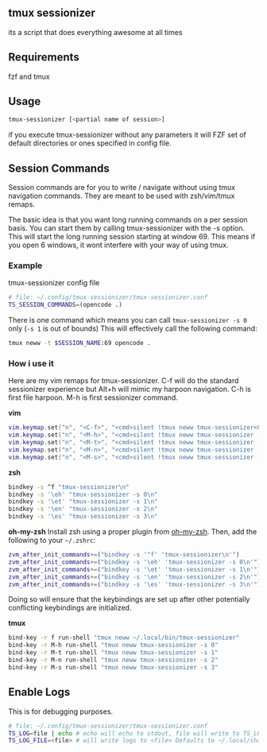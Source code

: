 ## tmux sessionizer
its a script that does everything awesome at all times

## Requirements
fzf and tmux

## Usage
```bash
tmux-sessionizer [<partial name of session>]
```

if you execute tmux-sessionizer without any parameters it will FZF set of default directories or ones specified in config file.

## Session Commands
Session commands are for you to write / navigate without using tmux navigation commands.
They are meant to be used with zsh/vim/tmux remaps.

The basic idea is that you want long running commands on a per session basis.
You can start them by calling tmux-sessionizer with the -s option.  This will
start the long running session starting at window 69.  This means if you open 6
windows, it wont interfere with your way of using tmux.

### Example
tmux-sessionizer config file
```bash
# file: ~/.config/tmux-sessionizer/tmux-sessionizer.conf
TS_SESSION_COMMANDS=(opencode .)
```

There is one command which means you can call `tmux-sessionizer -s 0` only (`-s 1` is out of bounds)
This will effectively call the following command:
```bash
tmux neww -t $SESSION_NAME:69 opencode .
```

### How i use it
Here are my vim remaps for tmux-sessionizer.  C-f will do the standard
sessionizer experience but Alt+h will mimic my harpoon navigation.  C-h is
first file harpoon.  M-h is first sessionizer command.

**vim**
```lua
vim.keymap.set("n", "<C-f>", "<cmd>silent !tmux neww tmux-sessionizer<CR>")
vim.keymap.set("n", "<M-h>", "<cmd>silent !tmux neww tmux-sessionizer -s 0<CR>")
vim.keymap.set("n", "<M-t>", "<cmd>silent !tmux neww tmux-sessionizer -s 1<CR>")
vim.keymap.set("n", "<M-n>", "<cmd>silent !tmux neww tmux-sessionizer -s 2<CR>")
vim.keymap.set("n", "<M-s>", "<cmd>silent !tmux neww tmux-sessionizer -s 3<CR>")
```

**zsh**
```bash
bindkey -s ^f "tmux-sessionizer\n"
bindkey -s '\eh' "tmux-sessionizer -s 0\n"
bindkey -s '\et' "tmux-sessionizer -s 1\n"
bindkey -s '\en' "tmux-sessionizer -s 2\n"
bindkey -s '\es' "tmux-sessionizer -s 3\n"
```
**oh-my-zsh**
Install zsh using a proper plugin from [oh-my-zsh](https://github.com/jeffreytse/zsh-vi-mode?tab=readme-ov-file#as-an-oh-my-zsh-custom-plugin).
Then, add the following to your `~/.zshrc`:

```bash
zvm_after_init_commands+=("bindkey -s '^f' 'tmux-sessionizer\n'")
zvm_after_init_commands+=("bindkey -s '\eh' 'tmux-sessionizer -s 0\n'")
zvm_after_init_commands+=("bindkey -s '\et' 'tmux-sessionizer -s 1\n'")
zvm_after_init_commands+=("bindkey -s '\en' 'tmux-sessionizer -s 2\n'")
zvm_after_init_commands+=("bindkey -s '\es' 'tmux-sessionizer -s 3\n'")
```

Doing so will ensure that the keybindings are set up after other potentially conflicting keybindings are initialized.

**tmux**
```bash
bind-key -r f run-shell "tmux neww ~/.local/bin/tmux-sessionizer"
bind-key -r M-h run-shell "tmux neww tmux-sessionizer -s 0"
bind-key -r M-t run-shell "tmux neww tmux-sessionizer -s 1"
bind-key -r M-n run-shell "tmux neww tmux-sessionizer -s 2"
bind-key -r M-s run-shell "tmux neww tmux-sessionizer -s 3"
```

## Enable Logs
This is for debugging purposes.

```bash
# file: ~/.config/tmux-sessionizer/tmux-sessionizer.conf
TS_LOG=file | echo # echo will echo to stdout, file will write to TS_LOG_FILE
TS_LOG_FILE=<file> # will write logs to <file> Defaults to ~/.local/share/tmux-sessionizer/tmux-sessionizer.logs
```
